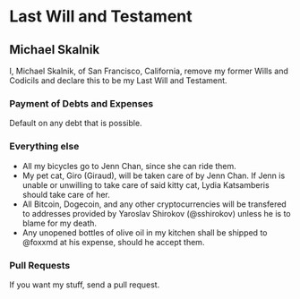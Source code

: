 # Last Will and Testament
## Michael Skalnik

I, Michael Skalnik, of San Francisco, California, remove my former Wills and Codicils and declare this to be my Last Will and Testament.

### Payment of Debts and Expenses

Default on any debt that is possible.

### Everything else

* All my bicycles go to Jenn Chan, since she can ride them.
* My pet cat, Giro (Giraud), will be taken care of by Jenn Chan. If Jenn is unable or unwilling to take care of said kitty cat, Lydia Katsamberis should take care of her.
* All Bitcoin, Dogecoin, and any other cryptocurrencies will be transfered to addresses provided by Yaroslav Shirokov (@sshirokov) unless he is to blame for my death.
* Any unopened bottles of olive oil in my kitchen shall be shipped to @foxxmd at his expense, should he accept them.

### Pull Requests

If you want my stuff, send a pull request.
